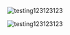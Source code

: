 ![testing123123123](../testing123123123.jpg)

![testing123123123](http://s5.favim.com/orig/53/cool-funny-haha-lol-Favim.com-495079.jpg)